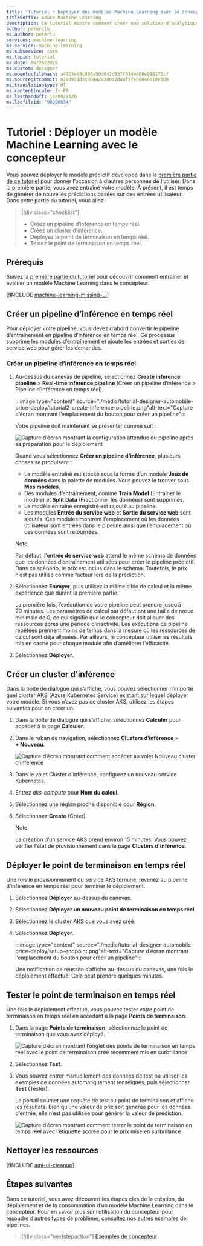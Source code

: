```yaml
---
title: 'Tutoriel : Déployer des modèles Machine Learning avec le concepteur'
titleSuffix: Azure Machine Learning
description: Ce tutoriel montre comment créer une solution d’analytique prédictive dans le concepteur Azure Machine Learning. Entraînez, évaluez à l’aide d’un score et déployez un modèle Machine Learning à l’aide de modules fonctionnant par glisser-déposer.
author: peterclu
ms.author: peterlu
services: machine-learning
ms.service: machine-learning
ms.subservice: core
ms.topic: tutorial
ms.date: 06/28/2020
ms.custom: designer
ms.openlocfilehash: a4923e48c890a50d642d937f014e466e998171cf
ms.sourcegitcommit: 829d951d5c90442a38012daaf77e86046018e5b9
ms.translationtype: HT
ms.contentlocale: fr-FR
ms.lasthandoff: 10/09/2020
ms.locfileid: "90896634"
---
```

# <a name="tutorial-deploy-a-machine-learning-model-with-the-designer"></a>Tutoriel : Déployer un modèle Machine Learning avec le concepteur


Vous pouvez déployer le modèle prédictif développé dans la [première partie de ce tutoriel](tutorial-designer-automobile-price-train-score.md) pour donner l’occasion à d’autres personnes de l’utiliser. Dans la première partie, vous avez entraîné votre modèle. À présent, il est temps de générer de nouvelles prédictions basées sur des entrées utilisateur. Dans cette partie du tutoriel, vous allez :

> [!div class="checklist"]
> * Créez un pipeline d’inférence en temps réel.
> * Créez un cluster d’inférence.
> * Déployez le point de terminaison en temps réel.
> * Testez le point de terminaison en temps réel.

## <a name="prerequisites"></a>Prérequis

Suivez la [première partie du tutoriel](tutorial-designer-automobile-price-train-score.md) pour découvrir comment entraîner et évaluer un modèle Machine Learning dans le concepteur.

[!INCLUDE [machine-learning-missing-ui](../../includes/machine-learning-missing-ui.md)]

## <a name="create-a-real-time-inference-pipeline"></a>Créer un pipeline d’inférence en temps réel

Pour déployer votre pipeline, vous devez d’abord convertir le pipeline d’entraînement en pipeline d’inférence en temps réel. Ce processus supprime les modules d’entraînement et ajoute les entrées et sorties de service web pour gérer les demandes.

### <a name="create-a-real-time-inference-pipeline"></a>Créer un pipeline d’inférence en temps réel

1. Au-dessus du canevas de pipeline, sélectionnez **Create inference pipeline** > **Real-time inference pipeline** (Créer un pipeline d’inférence > Pipeline d’inférence en temps réel).

    :::image type="content" source="./media/tutorial-designer-automobile-price-deploy/tutorial2-create-inference-pipeline.png"alt-text="Capture d’écran montrant l’emplacement du bouton pour créer un pipeline":::

    Votre pipeline doit maintenant se présenter comme suit : 

   ![Capture d’écran montrant la configuration attendue du pipeline après sa préparation pour le déploiement](./media/tutorial-designer-automobile-price-deploy/real-time-inference-pipeline.png)

    Quand vous sélectionnez **Créer un pipeline d’inférence**, plusieurs choses se produisent :
    
    * Le modèle entraîné est stocké sous la forme d’un module **Jeux de données** dans la palette de modules. Vous pouvez le trouver sous **Mes modèles**.
    * Des modules d’entraînement, comme **Train Model** (Entraîner le modèle) et **Split Data** (Fractionner les données) sont supprimés.
    * Le modèle entraîné enregistré est rajouté au pipeline.
    * Les modules **Entrée du service web** et **Sortie du service web** sont ajoutés. Ces modules montrent l’emplacement où les données utilisateur sont entrées dans le pipeline ainsi que l’emplacement où ces données sont retournées.

    > [!NOTE]
    > Par défaut, l’**entrée de service web** attend le même schéma de données que les données d’entraînement utilisées pour créer le pipeline prédictif. Dans ce scénario, le prix est inclus dans le schéma. Toutefois, le prix n’est pas utilisé comme facteur lors de la prédiction.
    >

1. Sélectionnez **Envoyer**, puis utilisez la même cible de calcul et la même expérience que durant la première partie.

    La première fois, l’exécution de votre pipeline peut prendre jusqu’à 20 minutes. Les paramètres de calcul par défaut ont une taille de nœud minimale de 0, ce qui signifie que le concepteur doit allouer des ressources après une période d’inactivité. Les exécutions de pipeline répétées prennent moins de temps dans la mesure où les ressources de calcul sont déjà allouées. Par ailleurs, le concepteur utilise les résultats mis en cache pour chaque module afin d’améliorer l’efficacité.

1. Sélectionnez **Déployer**.

## <a name="create-an-inferencing-cluster"></a>Créer un cluster d’inférence

Dans la boîte de dialogue qui s’affiche, vous pouvez sélectionner n’importe quel cluster AKS (Azure Kubernetes Service) existant sur lequel déployer votre modèle. Si vous n’avez pas de cluster AKS, utilisez les étapes suivantes pour en créer un.

1. Dans la boîte de dialogue qui s’affiche, sélectionnez **Calculer** pour accéder à la page **Calculer**.

1. Dans le ruban de navigation, sélectionnez **Clusters d’inférence** >  **+ Nouveau**.

    ![Capture d’écran montrant comment accéder au volet Nouveau cluster d’inférence](./media/tutorial-designer-automobile-price-deploy/new-inference-cluster.png)
   
1. Dans le volet Cluster d’inférence, configurez un nouveau service Kubernetes.

1. Entrez *aks-compute* pour **Nom du calcul**.
    
1. Sélectionnez une région proche disponible pour **Région**.

1. Sélectionnez **Create** (Créer).

    > [!NOTE]
    > La création d’un service AKS prend environ 15 minutes. Vous pouvez vérifier l’état de provisionnement dans la page **Clusters d’inférence**.
    >

## <a name="deploy-the-real-time-endpoint"></a>Déployer le point de terminaison en temps réel

Une fois le provisionnement du service AKS terminé, revenez au pipeline d’inférence en temps réel pour terminer le déploiement.

1. Sélectionnez **Déployer** au-dessus du canevas.

1. Sélectionnez **Déployer un nouveau point de terminaison en temps réel**. 

1. Sélectionnez le cluster AKS que vous avez créé.

1. Sélectionnez **Déployer**.
    
    :::image type="content" source="./media/tutorial-designer-automobile-price-deploy/setup-endpoint.png"alt-text="Capture d’écran montrant l’emplacement du bouton pour créer un pipeline":::

    Une notification de réussite s’affiche au-dessus du canevas, une fois le déploiement effectué. Cela peut prendre quelques minutes.

## <a name="test-the-real-time-endpoint"></a>Tester le point de terminaison en temps réel

Une fois le déploiement effectué, vous pouvez tester votre point de terminaison en temps réel en accédant à la page **Points de terminaison**.

1. Dans la page **Points de terminaison**, sélectionnez le point de terminaison que vous avez déployé.

    ![Capture d’écran montrant l’onglet des points de terminaison en temps réel avec le point de terminaison créé récemment mis en surbrillance](./media/tutorial-designer-automobile-price-deploy/endpoints.png)

1. Sélectionnez **Test**.

1. Vous pouvez entrer manuellement des données de test ou utiliser les exemples de données automatiquement renseignés, puis sélectionner **Test** (Tester).

    Le portail soumet une requête de test au point de terminaison et affiche les résultats. Bien qu’une valeur de prix soit générée pour les données d’entrée, elle n’est pas utilisée pour générer la valeur de prédiction.

    ![Capture d’écran montrant comment tester le point de terminaison en temps réel avec l’étiquette scorée pour le prix mise en surbrillance](./media/tutorial-designer-automobile-price-deploy/test-endpoint.png)

## <a name="clean-up-resources"></a>Nettoyer les ressources

[!INCLUDE [aml-ui-cleanup](../../includes/aml-ui-cleanup.md)]

## <a name="next-steps"></a>Étapes suivantes

Dans ce tutoriel, vous avez découvert les étapes clés de la création, du déploiement et de la consommation d’un modèle Machine Learning dans le concepteur. Pour en savoir plus sur l’utilisation du concepteur pour résoudre d’autres types de problème, consultez nos autres exemples de pipelines.

> [!div class="nextstepaction"]
> [Exemples de concepteur](samples-designer.md)
